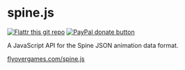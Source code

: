 spine.js
========

[![Flattr this git repo](http://api.flattr.com/button/flattr-badge-large.png)](https://flattr.com/submit/auto?user_id=isaacburns&url=https://github.com/flyover/spine.js&title=spine.js&language=JavaScript&tags=github&category=software) [![PayPal donate button](https://www.paypalobjects.com/en_US/i/btn/btn_donate_SM.gif)](https://www.paypal.com/cgi-bin/webscr?cmd=_donations&business=H9KUEZTZHHTXQ&lc=US&item_name=spine.js&currency_code=USD&bn=PP-DonationsBF:btn_donate_SM.gif:NonHosted "Donate to this project using Paypal")

A JavaScript API for the Spine JSON animation data format.

<a href="http://flyovergames.com/spine.js/">flyovergames.com/spine.js</a>
